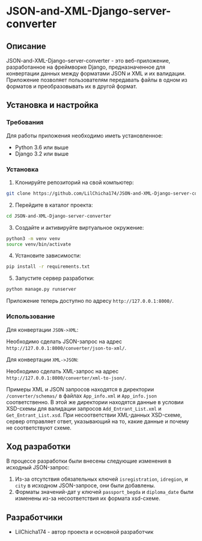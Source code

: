 # JSON-and-XML-Django-server-converter

## Описание

JSON-and-XML-Django-server-converter - это веб-приложение, разработанное на фреймворке Django, предназначенное для конвертации данных между форматами JSON и XML и их валидации. Приложение позволяет пользователям передавать файлы в одном из форматов и преобразовывать их в другой формат.

## Установка и настройка

### Требования

Для работы приложения необходимо иметь установленное:

- Python 3.6 или выше
- Django 3.2 или выше

### Установка

1. Клонируйте репозиторий на свой компьютер:
```bash
git clone https://github.com/LilChicha174/JSON-and-XML-Django-server-converter.git
```

2. Перейдите в каталог проекта:
```bash
cd JSON-and-XML-Django-server-converter
```

3. Создайте и активируйте виртуальное окружение:
```bash
python3 -m venv venv
source venv/bin/activate
```

4. Установите зависимости:
```bash
pip install -r requirements.txt
```

5. Запустите сервер разработки:
```bash
python manage.py runserver
```

Приложение теперь доступно по адресу `http://127.0.0.1:8000/`.

### Использование

Для конвертации `JSON->XML`: 

Необходимо сделать JSON-запрос на адрес `http://127.0.0.1:8000/converter/json-to-xml/`. 

Для конвертации `XML->JSON`:

Необходимо сделать XML-запрос на адрес `http://127.0.0.1:8000/converter/xml-to-json/`. 

Примеры XML и JSON запросов находятся в директории `/converter/schemas/` в файлах `App_info.xml` и `App_info.json` соответственно.
В этой же директории находятся данные в условии XSD-схемы для валидации запросов `Add_Entrant_List.xml` и `Get_Entrant_List.xsd`. При несоответствии XML-данных XSD-схеме, сервер отправляет ответ, указывающий на то, какие данные и почему не соответствуют схеме. 

## Ход разработки

В процессе разработки были внесены следующие изменения в исходный JSON-запрос:

1. Из-за отсутствия обязательных ключей `isregistration`, `idregion`, и `city` в исходном JSON-запросе, они были добавлены.
2. Форматы значений-дат у ключей `passport_begda` и `diploma_date` были изменены из-за несоответствия их формата xsd-схеме.

## Разработчики

- LilChicha174 - автор проекта и основной разработчик

